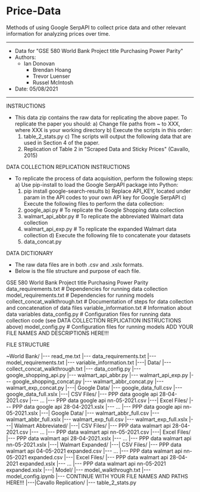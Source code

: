 # Price-Data
Methods of using Google SerpAPI to collect price data and other relevant information for analyzing prices over time.

*********************************************************************
* Data for "GSE 580 World Bank Project title Purchasing Power Parity"
* Authors:
  - Ian Donovan
	- Brendan Hoang
	- Trevor Luenser
	- Russel McIntosh
* Date: 05/08/2021
*********************************************************************

INSTRUCTIONS

- 	This data zip contains the raw data for replicating the above paper.
	To replicate the paper you should:
a)	Change file paths from ~ to XXX, where XXX is your working directory
b)	Execute the scripts in this order:
	1)	table_2_stats.py
c)	The scripts will output the following data that are used in Section
   4 of the paper.
	1)	Replication of Table 2 in "Scraped Data and Sticky Prices" (Cavallo, 2015)

DATA COLLECTION REPLICATION INSTRUCTIONS

-	To replicate the process of data acquisition, perform the following steps:
a)	Use pip-install to load the Google SerpAPI package into Python:
	1)	pip install google-search-results
b)	Replace API_KEY, located under param in the API codes to your own API key for Google SerpAPI
c)	Execute the following files to perform the data collection:
	1) 	google_api.py			    # To replicate the Google Shopping data collection
	2) 	walmart_api_abbr.py		# To replicate the abbreviated Walmart data collection
	3)	walmart_api_exp.py		  # To replicate the expanded Walmart data collection
d)	Execute the following file to concatenate your datasets
	1)	data_concat.py
   
DATA DICTIONARY

- The raw data files are in both .csv and .xslx formats.
- Below is the file structure and purpose of each file.

GSE 580 World Bank Project title Purchasing Power Parity
data_requirements.txt				      # Dependencies for running data collection
model_requirements.txt				    # Dependencies for running models
collect_concat_walkthrough.txt		# Documentation of steps for data collection and concatenation of data files
variable_information.txt			    # Information about data variables
data_config.py						        # Configuration files for running data collection code (see DATA COLLECTION REPLICATION INSTRUCTIONS above)
model_config.py						        # Configuration files for running models
ADD YOUR FILE NAMES AND DESCRIPTIONS HERE!!!

FILE STRUCTURE

~World Bank/
|--- read_me.txt
|--- data_requirements.txt
|--- model_requirements.txt
|--- variable_information.txt
|---| Data/
	|--- collect_concat_walkthrough.txt
	|--- data_config.py
	|--- google_shopping_api.py
	|--- walmart_api_abbr.py
	|--- walmart_api_exp.py
	|--- google_shopping_concat.py
	|--- walmart_abbr_concat.py
	|--- walmart_exp_concat.py
	|---| Google Data/
		|--- google_data_full.csv
		|--- google_data_full.xslx
		|---| CSV Files/
			|--- PPP data google api 28-04-2021.csv
			|--- ...
			|--- PPP data google api nn-05-2021.csv
		|---| Excel Files/
			|--- PPP data google api 28-04-2021.xslx
			|--- ...
			|--- PPP data google api nn-05-2021.xslx
	|---| Google Data/
		|--- walmart_abbr_full.csv
		|--- walmart_abbr_full.xslx
		|--- walmart_exp_full.csv
		|--- walmart_exp_full.xslx
		|---| Walmart Abbreviated/
			|---| CSV Files/
				|--- PPP data walmart api 28-04-2021.csv
				|--- ...
				|--- PPP data walmart api nn-05-2021.csv
			|---| Excel Files/
				|--- PPP data walmart api 28-04-2021.xslx
				|--- ...
				|--- PPP data walmart api nn-05-2021.xslx
		|---| Walmart Expanded/
			|---| CSV Files/
				|--- PPP data walmart api 04-05-2021 expanded.csv
				|--- ...
				|--- PPP data walmart api nn-05-2021 expanded.csv
			|---| Excel Files/
				|--- PPP data walmart api 28-04-2021 expanded.xslx
				|--- ...
				|--- PPP data walmart api nn-05-2021 expanded.xslx
|---| Model/
	|--- model_walkthrough.txt
	|--- model_config.ipynb
	|--- CONTINUE WITH YOUR FILE NAMES AND PATHS HERE!!!
	|---|Cavallo Replication/
	    |--- table_2_stats.py
